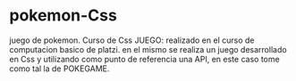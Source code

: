 # pokemon-Css
juego de pokemon. Curso de Css
JUEGO: realizado en el curso de computacion  basico de platzi. en el  mismo se realiza un  juego desarrollado en Css y utilizando como punto de referencia una API, en este caso tome como tal la de  POKEGAME.  
